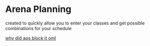 # Arena Planning 
created to quickly allow you to enter your classes and get possible combinations for your schedule


[why did aps block it oml](https://arenaplanning.github.io/)
